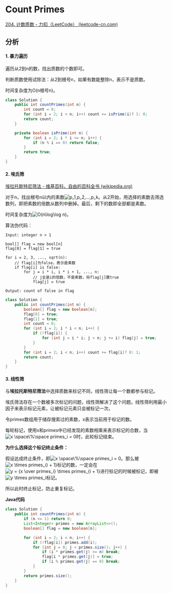 # Count Primes

[204. 计数质数 - 力扣（LeetCode） (leetcode-cn.com)](https://leetcode-cn.com/problems/count-primes/)

## 分析

#### 1. 暴力遍历

遍历从2到n的数，找出质数的个数即可。

判断质数使用试除法：从2到根号n，如果有数能整除n，表示不是质数。

时间复杂度为O(n根号n)。

```java
class Solution {
    public int countPrimes(int n) {
        int count = 0;
        for (int i = 2; i < n; i++) count += isPrime(i)? 1: 0;
        return count;
    }

    private boolean isPrime(int n) {
        for (int i = 2; i * i <= n; i++) {
            if (n % i == 0) return false;
        }
        return true;
    }
}
```

#### 2. 埃氏筛

[埃拉托斯特尼筛法 - 维基百科，自由的百科全书 (wikipedia.org)](https://zh.wikipedia.org/wiki/埃拉托斯特尼筛法)

对于n，找出根号n以内的素数<img src="https://latex.codecogs.com/svg.image?p_1,p_2,...,p_k" title="p_1,p_2,...,p_k" />。从2开始，用选择的素数去筛选数列，即把素数的倍数从数列中删掉。最后，剩下的数即全部都是素数。

时间复杂度为<img src="https://latex.codecogs.com/svg.image?O(n\log\log&space;n)" title="O(n\log\log n)" />。

算法伪代码：

```
Input: integer n > 1

bool[] flag = new bool[n]
flag[0] = flag[1] = true

for i = 2, 3, ..., sqrt(n):
	// flag[i]为false，表示是素数
	if flag[i] is false:
		for j = i * i, i * i + 1, ..., n:
			// j全是i的倍数，不是素数，将flag[j]置true
			flag[j] = true
			
Output: count of false in flag
```

```java
class Solution {
    public int countPrimes(int n) {
        boolean[] flag = new boolean[n];
        flag[0] = true;
        flag[1] = true;
        int count = 0;
        for (int i = 2; i * i < n; i++) {
            if (!flag[i]) {
                for (int j = i * i; j < n; j += i) flag[j] = true;
            }
        }
        for (int i = 2; i < n; i++) count += flag[i]? 0: 1;
        return count;
    }
}
```

#### 3. 线性筛

与**埃拉托斯特尼筛法**中选择质数来标记不同，线性筛让每一个数都参与标记。

埃氏筛法存在一个数被多次标记的问题，线性筛解决了这个问题。线性筛利用最小因子来表示标记元素，让被标记元素只会被标记一次。

令primes数组用于储存搜索过的素数，x表示当前用于标记的数。

每轮标记，使用x和primes中已经发现的素数相乘来表示标记的合数，当
<img src="https://latex.codecogs.com/svg.image?x&space;\space\%\space&space;primes_i&space;=&space;0" title="x \space\%\space primes_i = 0" />时，此轮标记结束。

**为什么选择这个标记终止条件：**

假设达成终止条件，即<img src="https://latex.codecogs.com/svg.image?x&space;\space\%\space&space;primes_i&space;=&space;0" title="x \space\%\space primes_i = 0" />。那么被<img src="https://latex.codecogs.com/svg.image?x&space;\times&space;primes_{i&space;&plus;&space;1}" title="x \times primes_{i + 1}" />标记的数，一定会在<img src="https://latex.codecogs.com/svg.image?y&space;=&space;{x&space;\over&space;primes_i}&space;\times&space;primes_{i&space;&plus;&space;1}" title="y = {x \over primes_i} \times primes_{i + 1}" />进行标记的时候被标记，即被<img src="https://latex.codecogs.com/svg.image?y&space;\times&space;primes_i" title="y \times primes_i" />标记。

所以此时终止标记，防止重复标记。

**Java代码**

```java
class Solution {
    public int countPrimes(int n) {
        if (n <= 1) return 0;
        List<Integer> primes = new ArrayList<>();
        boolean[] flag = new boolean[n];

        for (int i = 2; i < n; i++) {
            if (!flag[i]) primes.add(i);
            for (int j = 0; j < primes.size(); j++) {
                if (i * primes.get(j) >= n) break;
                flag[i * primes.get(j)] = true;
                if (i % primes.get(j) == 0) break;
            }
        }
        return primes.size();
    }
}
```